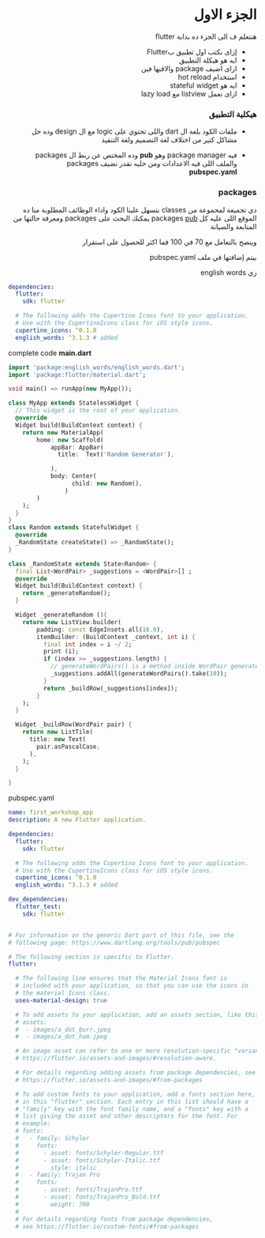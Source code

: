 <div dir = "rtl">

# الجزء الاول 
هنتعلم ف الى الجزء ده بداية  flutter 

- إزاى نكتب اول تطبيق  بFlutter 
- ايه هو هيكلة التطبيق 
- ازاى اضيف package  والاقيها فين 
- استخدام hot reload 
- ايه هو  stateful widget 
- ازاى نعمل listview  مع lazy load


### هيكلية التطبيق 
- ملفات الكود بلغة ال dart  واللى تحتوي على logic  مع ال design   وده حل مشاكل كتير من اختلاف لغة التصميم ولغة التنفيذ 

- فيه package manager  وهو **pub**  وده المختص  عن ربط ال packages 
 والملف اللى فيه الاعدادات ومن خليه نقدر نضيف packages  **pubspec.yaml**


### packages 
 دي تجميعة لمحموعة من classes  بتسهل علينا الكود واداء الوظائف المطلوبة منا 
 ده الموقع اللى عليه كل packages  [pub](https://pub.dartlang.org/)
 يمكنك البحث على packages  ومعرفة حالتها 
 من المتابعة والصيانة 

 وينصح بالتعامل مع 70 في 100 فما اكثر للحصول على 
 استقرار 

بيتم إضافتها في ملف  pubspec.yaml 

زي  english words 
</div>

``` yaml 
dependencies:
  flutter:
    sdk: flutter

  # The following adds the Cupertino Icons font to your application.
  # Use with the CupertinoIcons class for iOS style icons.
  cupertino_icons: ^0.1.0
  english_words: ^3.1.3 # added 

```



complete code  **main.dart** 
```  dart
import 'package:english_words/english_words.dart';
import 'package:flutter/material.dart';

void main() => runApp(new MyApp());

class MyApp extends StatelessWidget {
  // This widget is the root of your application.
  @override
  Widget build(BuildContext context) {
    return new MaterialApp(
        home: new Scaffold(
            appBar: AppBar(
              title:  Text('Random Generator'),

            ),
            body: Center(
                  child: new Random(),
                )
        )
    );
  }
}
class Random extends StatefulWidget {
  @override
  _RandomState createState() => _RandomState();
}

class _RandomState extends State<Random> {
  final List<WordPair> _suggestions = <WordPair>[] ;
  @override
  Widget build(BuildContext context) {
    return _generateRandom();
  }

  Widget _generateRandom (){
    return new ListView.builder(
        padding: const EdgeInsets.all(16.0),
        itemBuilder: (BuildContext _context, int i) {
          final int index = i ~/ 2;
          print (i);
          if (index >= _suggestions.length) {
            // generateWordPairs() is a method inside WordPair generate list of wordpairs
            _suggestions.addAll(generateWordPairs().take(10));
          }
          return _buildRow(_suggestions[index]);
        }
    );
  }

  Widget _buildRow(WordPair pair) {
    return new ListTile(
      title: new Text(
        pair.asPascalCase,
      ),
    );
  }

}

```

pubspec.yaml 
``` yaml
name: first_workshop_app
description: A new Flutter application.

dependencies:
  flutter:
    sdk: flutter

  # The following adds the Cupertino Icons font to your application.
  # Use with the CupertinoIcons class for iOS style icons.
  cupertino_icons: ^0.1.0
  english_words: ^3.1.3 # added 

dev_dependencies:
  flutter_test:
    sdk: flutter


# For information on the generic Dart part of this file, see the
# following page: https://www.dartlang.org/tools/pub/pubspec

# The following section is specific to Flutter.
flutter:

  # The following line ensures that the Material Icons font is
  # included with your application, so that you can use the icons in
  # the material Icons class.
  uses-material-design: true

  # To add assets to your application, add an assets section, like this:
  # assets:
  #  - images/a_dot_burr.jpeg
  #  - images/a_dot_ham.jpeg

  # An image asset can refer to one or more resolution-specific "variants", see
  # https://flutter.io/assets-and-images/#resolution-aware.

  # For details regarding adding assets from package dependencies, see
  # https://flutter.io/assets-and-images/#from-packages

  # To add custom fonts to your application, add a fonts section here,
  # in this "flutter" section. Each entry in this list should have a
  # "family" key with the font family name, and a "fonts" key with a
  # list giving the asset and other descriptors for the font. For
  # example:
  # fonts:
  #   - family: Schyler
  #     fonts:
  #       - asset: fonts/Schyler-Regular.ttf
  #       - asset: fonts/Schyler-Italic.ttf
  #         style: italic
  #   - family: Trajan Pro
  #     fonts:
  #       - asset: fonts/TrajanPro.ttf
  #       - asset: fonts/TrajanPro_Bold.ttf
  #         weight: 700
  #
  # For details regarding fonts from package dependencies, 
  # see https://flutter.io/custom-fonts/#from-packages

```




